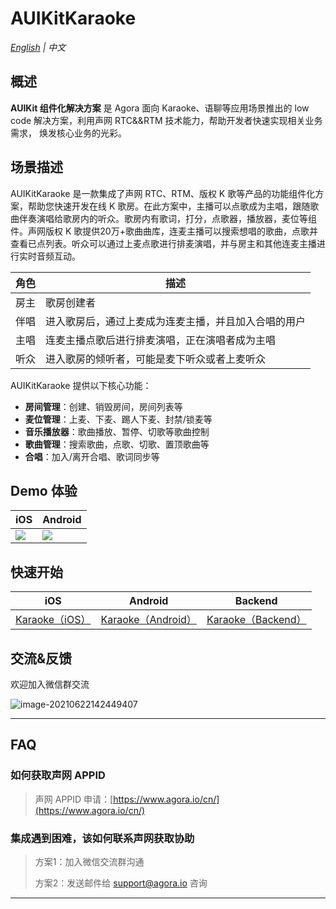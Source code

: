 # AUIKitKaraoke

*[English](README.md) | 中文*

## 概述

**AUIKit 组件化解决方案** 是 Agora 面向 Karaoke、语聊等应用场景推出的 low code 解决方案，利用声网 RTC&&RTM 技术能力，帮助开发者快速实现相关业务需求， 焕发核心业务的光彩。

## 场景描述

AUIKitKaraoke 是一款集成了声网 RTC、RTM、版权 K 歌等产品的功能组件化方案，帮助您快速开发在线 K 歌房。在此方案中，主播可以点歌成为主唱，跟随歌曲伴奏演唱给歌房内的听众。歌房内有歌词，打分，点歌器，播放器，麦位等组件。声网版权 K 歌提供20万+歌曲曲库，连麦主播可以搜索想唱的歌曲，点歌并查看已点列表。听众可以通过上麦点歌进行排麦演唱，并与房主和其他连麦主播进行实时音频互动。


| 角色     | 描述                                           |
| -------- | ---------------------------------------------- |
| 房主     | 歌房创建者                                     |
| 伴唱 | 进入歌房后，通过上麦成为连麦主播，并且加入合唱的用户             |
| 主唱     | 连麦主播点歌后进行排麦演唱，正在演唱者成为主唱 |
| 听众     | 进入歌房的倾听者，可能是麦下听众或者上麦听众                               |

AUIKitKaraoke 提供以下核心功能：
- **房间管理**：创建、销毁房间，房间列表等
- **麦位管理**：上麦、下麦、踢人下麦、封禁/锁麦等
- **音乐播放器**：歌曲播放、暂停、切歌等歌曲控制
- **歌曲管理**：搜索歌曲，点歌、切歌、置顶歌曲等
- **合唱**：加入/离开合唱、歌词同步等



## Demo 体验

| iOS                                                          | Android                                                      |
| ------------------------------------------------------------ | ------------------------------------------------------------ |
| ![](https://liteav.sdk.qcloud.com/doc/res/trtc/picture/zh-cn/app_download_ios.png) | ![](https://main.qcloudimg.com/raw/8a603ced0a61983018c794df842f7029.png) |

## 快速开始

| iOS | Android | Backend |
| --- | --- | --- |
| [Karaoke（iOS）](https://github.com/AgoraIO-Community/AUIKitKaraoke/tree/main/iOS) | [Karaoke（Android）](https://github.com/AgoraIO-Community/AUIKitKaraoke/tree/main/Android)  | [Karaoke（Backend）](https://github.com/AgoraIO-Community/AUIKitKaraoke/tree/main/backend) |


## 交流&反馈

欢迎加入微信群交流

![image-20210622142449407](https://download.agora.io/null/karaoke-uikit-wechat-pic.jpg)



---

## FAQ

### 如何获取声网 APPID

> 声网 APPID 申请：[https://www.agora.io/cn/](https://www.agora.io/cn/)


### 集成遇到困难，该如何联系声网获取协助

> 方案1：加入微信交流群沟通
>
> 方案2：发送邮件给 [support@agora.io](mailto:support@agora.io) 咨询

---